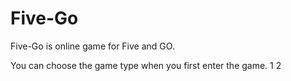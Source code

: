 # Five-Go
Five-Go is online game for Five and GO.

You can choose the game type when you first enter the game.
1
2
